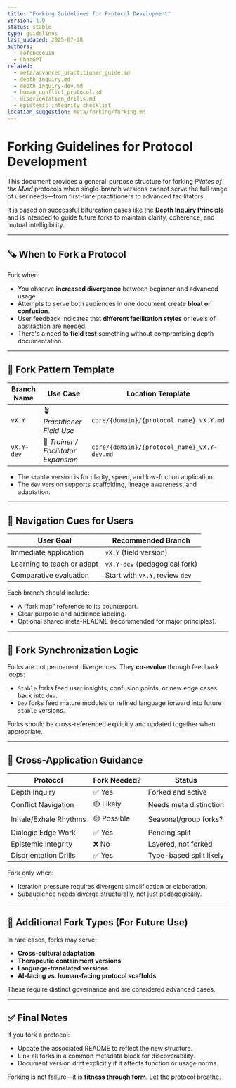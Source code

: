 ```yaml
---
title: "Forking Guidelines for Protocol Development"
version: 1.0
status: stable
type: guidelines
last_updated: 2025-07-28
authors:
  - cafebedouin
  - ChatGPT
related:
  - meta/advanced_practitioner_guide.md
  - depth_inquiry.md
  - depth_inquiry-dev.md
  - human_conflict_protocol.md
  - disorientation_drills.md
  - epistemic_integrity_checklist
location_suggestion: meta/forking/forking.md
---
```

# Forking Guidelines for Protocol Development

This document provides a general-purpose structure for forking *Pilates of the Mind* protocols when single-branch versions cannot serve the full range of user needs—from first-time practitioners to advanced facilitators.

It is based on successful bifurcation cases like the **Depth Inquiry Principle** and is intended to guide future forks to maintain clarity, coherence, and mutual intelligibility.

---

## 🪚 When to Fork a Protocol

Fork when:

- You observe **increased divergence** between beginner and advanced usage.
- Attempts to serve both audiences in one document create **bloat or confusion**.
- User feedback indicates that **different facilitation styles** or levels of abstraction are needed.
- There's a need to **field test** something without compromising depth documentation.

---

## 🍴 Fork Pattern Template

| Branch Name      | Use Case                               | Location Template                                      |
|------------------|-----------------------------------------|--------------------------------------------------------|
| `vX.Y`           | 🪴 *Practitioner Field Use*             | `core/{domain}/{protocol_name}_vX.Y.md`                |
| `vX.Y-dev`       | 🧠 *Trainer / Facilitator Expansion*    | `core/{domain}/{protocol_name}_vX.Y-dev.md`            |

- The `stable` version is for clarity, speed, and low-friction application.
- The `dev` version supports scaffolding, lineage awareness, and adaptation.

---

## 🧭 Navigation Cues for Users

| User Goal                         | Recommended Branch               |
|----------------------------------|----------------------------------|
| Immediate application             | `vX.Y` (field version)           |
| Learning to teach or adapt        | `vX.Y-dev` (pedagogical fork)    |
| Comparative evaluation            | Start with `vX.Y`, review `dev`  |

Each branch should include:
- A “fork map” reference to its counterpart.
- Clear purpose and audience labeling.
- Optional shared meta-README (recommended for major principles).

---

## 🔁 Fork Synchronization Logic

Forks are not permanent divergences. They **co-evolve** through feedback loops:

- `Stable` forks feed user insights, confusion points, or new edge cases back into `dev`.
- `Dev` forks feed mature modules or refined language forward into future `stable` versions.

Forks should be cross-referenced explicitly and updated together when appropriate.

---

## 🧷 Cross-Application Guidance

| Protocol                   | Fork Needed? | Status                    |
|----------------------------|--------------|---------------------------|
| Depth Inquiry              | ✅ Yes       | Forked and active         |
| Conflict Navigation        | 🟡 Likely    | Needs meta distinction    |
| Inhale/Exhale Rhythms      | 🟡 Possible  | Seasonal/group forks?     |
| Dialogic Edge Work         | ✅ Yes       | Pending split             |
| Epistemic Integrity        | ❌ No        | Layered, not forked       |
| Disorientation Drills      | ✅ Yes       | Type-based split likely   |

Fork only when:
- Iteration pressure requires divergent simplification or elaboration.
- Subaudience needs diverge structurally, not just pedagogically.

---

## 🧳 Additional Fork Types (For Future Use)

In rare cases, forks may serve:
- **Cross-cultural adaptation**
- **Therapeutic containment versions**
- **Language-translated versions**
- **AI-facing vs. human-facing protocol scaffolds**

These require distinct governance and are considered advanced cases.

---

## ✅ Final Notes

If you fork a protocol:
- Update the associated README to reflect the new structure.
- Link all forks in a common metadata block for discoverability.
- Document version drift explicitly if it affects function or usage norms.

Forking is not failure—it is **fitness through form**. Let the protocol breathe.

